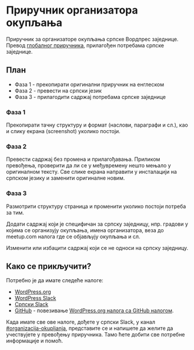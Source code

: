 # Приручник организатора окупљања

Приручник за организаторе окупљања српске Вордпрес заједнице. Превод [глобалног приручника](https://make.wordpress.org/community/handbook/meetup-organizer/), прилагођен потребама српске заједнице.

## План

- Фаза 1 - прекопирати оригинални приручник на енглеском
- Фаза 2 - превести на српски језик
- Фаза 3 - прилагодити садржај потребама српске заједнице

### Фаза 1

Прекопирати тачну структуру и формат (наслови, параграфи и сл.), као и слику екрана (screenshot) уколико постоји.

### Фаза 2

Превести садржај без промена и прилагођавања. Приликом превођења, проверити да ли се у међувремену нешто мењало у оригиналном тексту. Све слике екрана направити у инсталацији на српском језику и заменити оригиналне новим.

### Фаза 3

Размотрити структуру страница и променити уколико постоји потреба за тим.

Додати садржај који је специфичан за српску заједницу, нпр. градови у којима се организују окупљања, имена организатора, веза до meetup.com налога где се објављују окупљања и сл.

Изменити или избацити садржај који се не односи на српску заједницу.

## Како се прикључити?

Потребно је да имате следеће налоге:
- [WordPress.org](https://login.wordpress.org/register)
- [WordPress Slack](https://make.wordpress.org/chat/)
- [Српски Slack](https://app.slack.com/client/T0AGJ90LF/C0AGJ90P9)
- [GitHub](https://github.com/signup) - повезивање [WordPress.org налога са GitHub налогом](https://make.wordpress.org/core/2020/03/19/associating-github-accounts-with-wordpress-org-profiles/).

Када имате све ове налоге, дођете у српски Slack, у канал [#organizacija-okupljanja](https://wpserbia.slack.com/archives/C051UKYB12B), представите се и напишете да желите да учествујете у превођењу приручника. Тамо ћете добити све потребне информације и помоћ.
